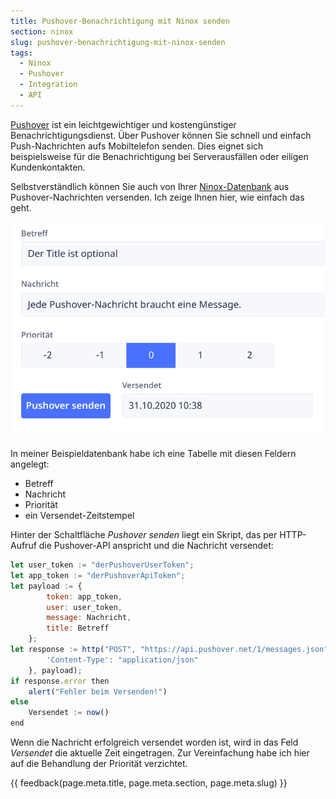 ```yaml
---
title: Pushover-Benachrichtigung mit Ninox senden
section: ninox
slug: pushover-benachrichtigung-mit-ninox-senden
tags:
  - Ninox
  - Pushover
  - Integration
  - API
---
```


[Pushover](https://pushover.net/) ist ein leichtgewichtiger und kostengünstiger Benachrichtigungsdienst. Über Pushover können Sie schnell und einfach Push-Nachrichten aufs Mobiltelefon senden. Dies eignet sich beispielsweise für die Benachrichtigung bei Serverausfällen oder eiligen Kundenkontakten.

Selbstverständlich können Sie auch von Ihrer [Ninox-Datenbank](/ninox) aus Pushover-Nachrichten versenden. Ich zeige Ihnen hier, wie einfach das geht.

![Ninox-Pushover](img/2022-07-25-ninox_pushover_1.png)

In meiner Beispieldatenbank habe ich eine Tabelle mit diesen Feldern angelegt:

- Betreff
- Nachricht
- Priorität
- ein Versendet-Zeitstempel

Hinter der Schaltfläche *Pushover senden* liegt ein Skript, das per HTTP-Aufruf die Pushover-API anspricht und die Nachricht versendet:

```javascript
let user_token := "derPushoverUserToken";
let app_token := "derPushoverApiToken";
let payload := {
        token: app_token,
        user: user_token,
        message: Nachricht,
        title: Betreff
    };
let response := http("POST", "https://api.pushover.net/1/messages.json", {
        'Content-Type': "application/json"
    }, payload);
if response.error then
    alert("Fehler beim Versenden!")
else
    Versendet := now()
end
```

Wenn die Nachricht erfolgreich versendet worden ist, wird in das Feld *Versendet* die aktuelle Zeit eingetragen. Zur Vereinfachung habe ich hier auf die Behandlung der Priorität verzichtet.


{{ feedback(page.meta.title, page.meta.section, page.meta.slug) }}
